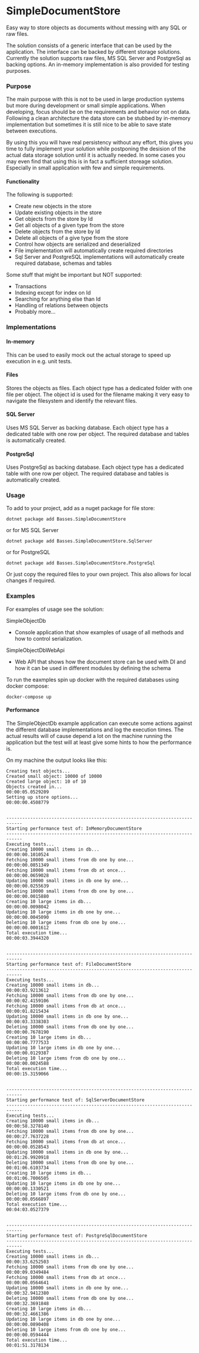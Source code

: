 # SimpleDocumentStore
Easy way to store objects as documents without messing with any SQL or raw files.

The solution consists of a generic interface that can be used by the application. The interface can be backed by different storage solutions. Currently the solution supports raw files, MS SQL Server and PostgreSql as backing options. An in-memory implementation is also provided for testing purposes.

### Purpose
The main purpose with this is not to be used in large production systems but more during development or small simple applications. When developing, focus should be on the requirements and behavior not on data.
Following a clean architecture the data store can be stubbed by in-memory implementation but sometimes it is still nice to be able to save state between executions.

By using this you will have real persistency without any effort, this gives you time to fully implement your solution while postponing the desision of the actual data storage solution until it is actually needed.
In some cases you may even find that using this is in fact a sufficient storeage solution. Especially in small application with few and simple requirements.

#### Functionality

The following is supported:
- Create new objects in the store
- Update existing objects in the store
- Get objects from the store by Id
- Get all objects of a given type from the store
- Delete objects from the store by Id
- Delete all objects of a give type from the store
- Control how objects are serialized and deserialized
- File implementation will automatically create required directories
- Sql Server and PostgreSQL implementations will automatically create required database, schemas and tables

Some stuff that might be important but NOT supported:
- Transactions
- Indexing except for index on Id
- Searching for anything else than Id
- Handling of relations between objects
- Probably more...

### Implementations

#### In-memory
This can be used to easily mock out the actual storage to speed up execution in e.g. unit tests.

#### Files
Stores the objects as files. Each object type has a dedicated folder with one file per object. The object id is used for the filename making it very easy to navigate the filesystem and identify the relevant files.

#### SQL Server
Uses MS SQL Server as backing database. Each object type has a dedicated table with one row per object. The required database and tables is automatically created.

#### PostgreSql
Uses PostgreSql as backing database. Each object type has a dedicated table with one row per object. The required database and tables is automatically created.

### Usage

To add to your project, add as a nuget package for file store:

```
dotnet package add Basses.SimpleDocumentStore
```

or for MS SQL Server

```
dotnet package add Basses.SimpleDocumentStore.SqlServer
```

or for PostgreSQL

```
dotnet package add Basses.SimpleDocumentStore.PostgreSql
```

Or just copy the required files to your own project. This also allows for local changes if required.


### Examples

For examples of usage see the solution:

SimpleObjectDb
- Console application that show examples of usage of all methods and how to control serialization.

SimpleObjectDbWebApi
- Web API that shows how the document store can be used with DI and how it can be used in different modules by defining the schema

To run the eaxmples spin up docker with the required databases using docker compose:

```
docker-compose up
```

#### Performance

The SimpleObjectDb example application can execute some actions against the different database implementations and log the execution times. The actual results will of cause depend a lot on the machine running the application but the test will at least give some hints to how the performance is.

On my machine the output looks like this:

```
Creating test objects...
Created small object: 10000 of 10000
Created large object: 10 of 10
Objects created in...                                       00:00:05.0529209
Setting up store options...                                 00:00:00.4508779


----------------------------------------------------------------------------
Starting performance test of: InMemoryDocumentStore
----------------------------------------------------------------------------
Executing tests...
Creating 10000 small items in db...                         00:00:00.1010524
Fetching 10000 small items from db one by one...            00:00:00.0851349
Fetching 10000 small items from db at once...               00:00:00.0659028
Updating 10000 small items in db one by one...              00:00:00.0255639
Deleting 10000 small items from db one by one...            00:00:00.0015880
Creating 10 large items in db...                            00:00:00.0098042
Updating 10 large items in db one by one...                 00:00:00.0045090
Deleting 10 large items from db one by one...               00:00:00.0001612
Total execution time...                                     00:00:03.3944320


----------------------------------------------------------------------------
Starting performance test of: FileDocumentStore
----------------------------------------------------------------------------
Executing tests...
Creating 10000 small items in db...                         00:00:03.9213612
Fetching 10000 small items from db one by one...            00:00:02.4159106
Fetching 10000 small items from db at once...               00:00:01.8215434
Updating 10000 small items in db one by one...              00:00:03.3338303
Deleting 10000 small items from db one by one...            00:00:00.7678190
Creating 10 large items in db...                            00:00:00.7777533
Updating 10 large items in db one by one...                 00:00:00.0129387
Deleting 10 large items from db one by one...               00:00:00.0024588
Total execution time...                                     00:00:15.3159066


----------------------------------------------------------------------------
Starting performance test of: SqlServerDocumentStore
----------------------------------------------------------------------------
Executing tests...
Creating 10000 small items in db...                         00:00:58.3278140
Fetching 10000 small items from db one by one...            00:00:27.7637228
Fetching 10000 small items from db at once...               00:00:00.0528543
Updating 10000 small items in db one by one...              00:01:26.9920918
Deleting 10000 small items from db one by one...            00:01:06.6103734
Creating 10 large items in db...                            00:01:06.7006505
Updating 10 large items in db one by one...                 00:00:00.1330521
Deleting 10 large items from db one by one...               00:00:00.0566897
Total execution time...                                     00:04:03.0527379


----------------------------------------------------------------------------
Starting performance test of: PostgreSqlDocumentStore
----------------------------------------------------------------------------
Executing tests...
Creating 10000 small items in db...                         00:00:33.6252503
Fetching 10000 small items from db one by one...            00:00:09.0349484
Fetching 10000 small items from db at once...               00:00:00.0564641
Updating 10000 small items in db one by one...              00:00:32.9412380
Deleting 10000 small items from db one by one...            00:00:32.3691848
Creating 10 large items in db...                            00:00:32.4661386
Updating 10 large items in db one by one...                 00:00:00.0890408
Deleting 10 large items from db one by one...               00:00:00.0594444
Total execution time...                                     00:01:51.3178134
```

